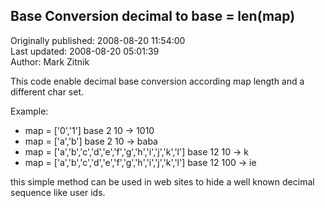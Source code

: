 ## Base Conversion decimal to base = len(map)  
Originally published: 2008-08-20 11:54:00  
Last updated: 2008-08-20 05:01:39  
Author: Mark Zitnik  
  
This code enable decimal base conversion according map length and a different char set.

Example:

* map = ['0','1'] base 2 10 -> 1010
* map = ['a','b'] base 2 10 -> baba
* map = ['a','b','c','d','e','f','g','h','i','j','k','l'] base 12 10 -> k
* map = ['a','b','c','d','e','f','g','h','i','j','k','l'] base 12 100 -> ie

this simple method can be used in web sites to hide a well known decimal sequence like user ids.
